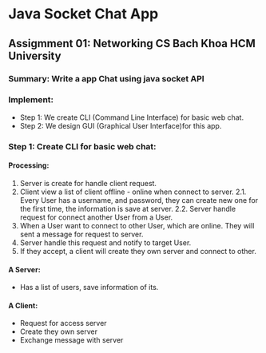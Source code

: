 # Java Socket Chat App
## Assigmment 01: Networking CS Bach Khoa HCM University
### Summary: Write a app Chat using java socket API
### Implement:
- Step 1: We create CLI (Command Line Interface) for basic web chat.
- Step 2: We design GUI (Graphical User Interface)for this app.
### Step 1: Create CLI for basic web chat:
#### Processing:
1. Server is create for handle client request.
2. Client view a list of client offline - online when connect to server.
 2.1. Every User has a username, and password, they can create new one for the first time, the information is save at server.
 2.2. Server handle request for connect another User from a User.
3. When a User want to connect to other User, which are online. They will sent a message for request to server.
4. Server handle this request and notify to target User.
5. If they accept, a client will create they own server and connect to other.
#### A Server:
- Has a list of users, save information of its.
#### A Client:
- Request for access server
- Create they own server
- Exchange message with server
